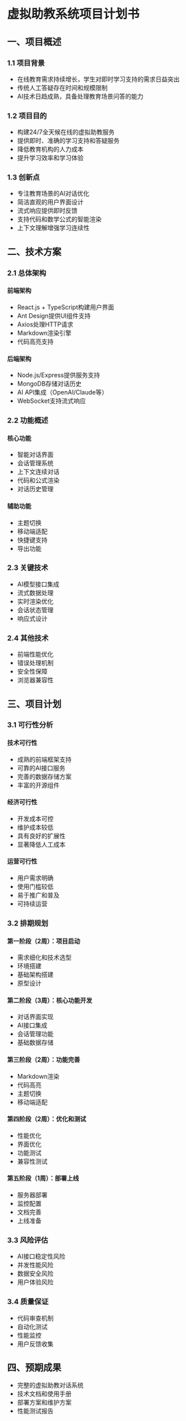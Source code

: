 # 虚拟助教系统项目计划书

## 一、项目概述

### 1.1 项目背景
- 在线教育需求持续增长，学生对即时学习支持的需求日益突出
- 传统人工答疑存在时间和规模限制
- AI技术日趋成熟，具备处理教育场景问答的能力

### 1.2 项目目的
- 构建24/7全天候在线的虚拟助教服务
- 提供即时、准确的学习支持和答疑服务
- 降低教育机构的人力成本
- 提升学习效率和学习体验

### 1.3 创新点
- 专注教育场景的AI对话优化
- 简洁直观的用户界面设计
- 流式响应提供即时反馈
- 支持代码和数学公式的智能渲染
- 上下文理解增强学习连续性

## 二、技术方案

### 2.1 总体架构
#### 前端架构
- React.js + TypeScript构建用户界面
- Ant Design提供UI组件支持
- Axios处理HTTP请求
- Markdown渲染引擎
- 代码高亮支持

#### 后端架构
- Node.js/Express提供服务支持
- MongoDB存储对话历史
- AI API集成（OpenAI/Claude等）
- WebSocket支持流式响应

### 2.2 功能概述
#### 核心功能
- 智能对话界面
- 会话管理系统
- 上下文连续对话
- 代码和公式渲染
- 对话历史管理

#### 辅助功能
- 主题切换
- 移动端适配
- 快捷键支持
- 导出功能

### 2.3 关键技术
- AI模型接口集成
- 流式数据处理
- 实时渲染优化
- 会话状态管理
- 响应式设计

### 2.4 其他技术
- 前端性能优化
- 错误处理机制
- 安全性保障
- 浏览器兼容性

## 三、项目计划

### 3.1 可行性分析

#### 技术可行性
- 成熟的前端框架支持
- 可靠的AI接口服务
- 完善的数据存储方案
- 丰富的开源组件

#### 经济可行性
- 开发成本可控
- 维护成本较低
- 具有良好的扩展性
- 显著降低人工成本

#### 运营可行性
- 用户需求明确
- 使用门槛较低
- 易于推广和普及
- 可持续运营

### 3.2 排期规划

#### 第一阶段（2周）：项目启动
- 需求细化和技术选型
- 环境搭建
- 基础架构搭建
- 原型设计

#### 第二阶段（3周）：核心功能开发
- 对话界面实现
- AI接口集成
- 会话管理功能
- 基础数据存储

#### 第三阶段（2周）：功能完善
- Markdown渲染
- 代码高亮
- 主题切换
- 移动端适配

#### 第四阶段（2周）：优化和测试
- 性能优化
- 界面优化
- 功能测试
- 兼容性测试

#### 第五阶段（1周）：部署上线
- 服务器部署
- 监控配置
- 文档完善
- 上线准备

### 3.3 风险评估
- AI接口稳定性风险
- 并发性能风险
- 数据安全风险
- 用户体验风险

### 3.4 质量保证
- 代码审查机制
- 自动化测试
- 性能监控
- 用户反馈收集

## 四、预期成果
- 完整的虚拟助教对话系统
- 技术文档和使用手册
- 部署方案和维护方案
- 性能测试报告 